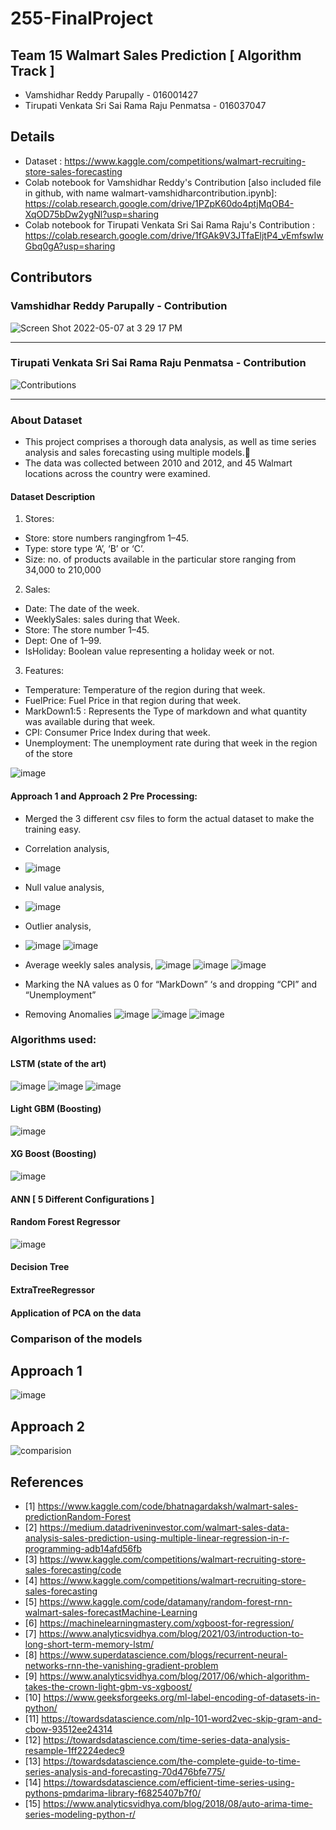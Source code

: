 # 255-FinalProject
## Team 15  Walmart Sales Prediction [ Algorithm Track ]
-  Vamshidhar Reddy Parupally - 016001427
-  Tirupati Venkata Sri Sai Rama Raju Penmatsa - 016037047

## Details
- Dataset : https://www.kaggle.com/competitions/walmart-recruiting-store-sales-forecasting
- Colab notebook for Vamshidhar Reddy's Contribution [also included file in github, with name walmart-vamshidharcontribution.ipynb]: https://colab.research.google.com/drive/1PZpK60do4ptjMqOB4-XqOD75bDw2ygNl?usp=sharing
- Colab notebook for Tirupati Venkata Sri Sai Rama Raju's Contribution :
 https://colab.research.google.com/drive/1fGAk9V3JTfaEljtP4_vEmfswIwGbq0gA?usp=sharing
## Contributors
### Vamshidhar Reddy Parupally - Contribution


![Screen Shot 2022-05-07 at 3 29 17 PM](https://user-images.githubusercontent.com/42996478/167273890-b93c5b2e-515c-4d98-abc3-49477209b2d4.png)

<hr>

### Tirupati Venkata Sri Sai Rama Raju Penmatsa - Contribution


![Contributions](https://user-images.githubusercontent.com/48201939/167557235-1b5079c3-b64f-49ca-9242-7808dcbb186a.png)


<hr>

### About Dataset
- This project comprises a thorough data analysis, as well as time series analysis and sales forecasting using multiple models.
- The data was collected between 2010 and 2012, and 45 Walmart locations across the country were examined. 

#### Dataset Description
1) Stores: 
- Store: store numbers rangingfrom 1–45.
- Type: store type ‘A’, ‘B’ or ‘C’.
- Size: no. of products available in the particular store ranging from
34,000 to 210,000

2) Sales: 
- Date: The date of the week.
- WeeklySales: sales during that Week.
- Store: The store number 1–45.
- Dept: One of 1–99.
- IsHoliday: Boolean value representing a holiday week or
not.

3) Features: 
- Temperature: Temperature of the region during that week.
- FuelPrice: Fuel Price in that region during that week.
- MarkDown1:5 : Represents the Type of markdown and what quantity was available during that week.
- CPI: Consumer Price Index during that week.
- Unemployment: The unemployment rate during that week in the region of the store

![image](https://user-images.githubusercontent.com/42996478/168496887-a7a8a5d9-77a6-4fac-af17-ed90dfee7c7b.png)

#### Approach 1 and Approach 2 Pre Processing:
- Merged the 3 different csv files to form the actual dataset to make the training easy.
- Correlation analysis,
- ![image](https://user-images.githubusercontent.com/42996478/168496955-966e4713-5fa9-46a5-8274-440442733ce7.png)

- Null value analysis,
- ![image](https://user-images.githubusercontent.com/42996478/168496958-7e1f8893-d6ff-44d9-9d3e-3cefc5625158.png)

- Outlier analysis,
- ![image](https://user-images.githubusercontent.com/42996478/168496963-692a44a1-e700-4e8a-b22c-b60f2db15978.png)
![image](https://user-images.githubusercontent.com/42996478/168496976-6b5a78b9-be49-4672-940a-e17f949a41ba.png)

- Average weekly sales analysis,
![image](https://user-images.githubusercontent.com/42996478/168497020-4e78c7f6-29e9-406d-b986-83ce17d88fc2.png)
![image](https://user-images.githubusercontent.com/42996478/168496988-61b8519f-a8a1-4dc9-8156-0b26bc544cc3.png)
![image](https://user-images.githubusercontent.com/42996478/168496992-a0aeb85a-793f-4288-b4bd-7c98359f1491.png)

- Marking the NA values as 0 for “MarkDown” ‘s and dropping “CPI” and “Unemployment”
- Removing Anomalies
![image](https://user-images.githubusercontent.com/42996478/168497101-b1606f73-0dbd-4432-8943-c2dfb9c5df67.png)
![image](https://user-images.githubusercontent.com/42996478/168497105-49b1100e-51e5-4d80-b1c0-88ef20731521.png)
![image](https://user-images.githubusercontent.com/42996478/168497109-a51e0b53-9d8b-4e21-b0c5-4ad7833cbc20.png)








### Algorithms used:
#### LSTM (state of the art)

![image](https://user-images.githubusercontent.com/42996478/168497146-eed6af47-6435-4718-a661-1e4ff52716a1.png)
![image](https://user-images.githubusercontent.com/42996478/168497158-b9ef82fc-1feb-4287-9aff-de9e249062a4.png)
![image](https://user-images.githubusercontent.com/42996478/168497153-08deb486-f933-4ae2-b74d-8b715546a2d1.png)


#### Light GBM (Boosting)

![image](https://user-images.githubusercontent.com/42996478/168497209-5e1bb3e8-0852-4723-a62d-fff831f8bb3a.png)

#### XG Boost (Boosting)

![image](https://user-images.githubusercontent.com/42996478/168497234-8a92ffcf-ed78-496e-901f-4ce0e4f5b892.png)

#### ANN [ 5 Different Configurations ]
#### Random Forest Regressor 

![image](https://user-images.githubusercontent.com/42996478/168497244-bb67dcfc-12d1-41ba-a5b5-1aee0603bebd.png)

#### Decision Tree 
#### ExtraTreeRegressor
#### Application of PCA on the data



### Comparison of the models
## Approach 1
![image](https://user-images.githubusercontent.com/42996478/168497307-19b409e6-f218-401b-8c20-b17143e95e05.png)

## Approach 2
![comparision](https://user-images.githubusercontent.com/48201939/167556324-73233c31-4744-4919-95df-39358dcb53a1.png)


## References
- [1] https://www.kaggle.com/code/bhatnagardaksh/walmart-sales-predictionRandom-Forest
- [2] https://medium.datadriveninvestor.com/walmart-sales-data-analysis-sales-prediction-using-multiple-linear-regression-in-r-programming-adb14afd56fb
- [3] https://www.kaggle.com/competitions/walmart-recruiting-store-sales-forecasting/code
- [4] https://www.kaggle.com/competitions/walmart-recruiting-store-sales-forecasting
- [5] https://www.kaggle.com/code/datamany/random-forest-rnn-walmart-sales-forecastMachine-Learning
- [6] https://machinelearningmastery.com/xgboost-for-regression/
- [7] https://www.analyticsvidhya.com/blog/2021/03/introduction-to-long-short-term-memory-lstm/
- [8] https://www.superdatascience.com/blogs/recurrent-neural-networks-rnn-the-vanishing-gradient-problem
- [9] https://www.analyticsvidhya.com/blog/2017/06/which-algorithm-takes-the-crown-light-gbm-vs-xgboost/
- [10] https://www.geeksforgeeks.org/ml-label-encoding-of-datasets-in-python/
- [11] https://towardsdatascience.com/nlp-101-word2vec-skip-gram-and-cbow-93512ee24314
- [12] https://towardsdatascience.com/time-series-data-analysis-resample-1ff2224edec9
- [13] https://towardsdatascience.com/the-complete-guide-to-time-series-analysis-and-forecasting-70d476bfe775/
- [14] https://towardsdatascience.com/efficient-time-series-using-pythons-pmdarima-library-f6825407b7f0/
- [15] https://www.analyticsvidhya.com/blog/2018/08/auto-arima-time-series-modeling-python-r/

